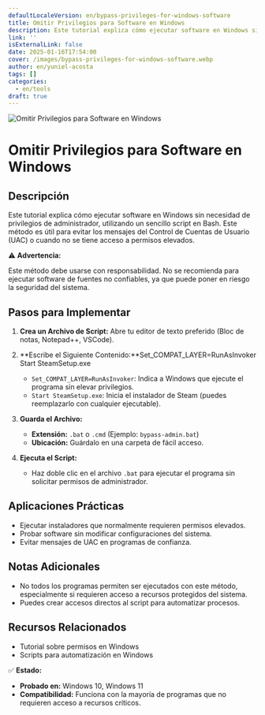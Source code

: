 ```yaml
---
defaultLocaleVersion: en/bypass-privileges-for-windows-software
title: Omitir Privilegios para Software en Windows
description: Este tutorial explica cómo ejecutar software en Windows sin necesidad de privilegios de administrador, utilizando un sencillo script en Bash. Esto es útil cuando quieres evitar los mensajes de Control de Cuentas de Usuario (UAC) o no tienes acceso a permisos elevados.
link: ''
isExternalLink: false
date: 2025-01-16T17:54:00
cover: /images/bypass-privileges-for-windows-software.webp
author: en/yuniel-acosta
tags: []
categories:
  - en/tools
draft: true
---
```

![Omitir Privilegios para Software en Windows](/images/bypass-privileges-for-windows-software.webp "Omitir Privilegios para Software en Windows")

# Omitir Privilegios para Software en Windows

## **Descripción**

Este tutorial explica cómo ejecutar software en Windows sin necesidad de privilegios de administrador, utilizando un sencillo script en Bash. Este método es útil para evitar los mensajes del Control de Cuentas de Usuario (UAC) o cuando no se tiene acceso a permisos elevados.

⚠️ **Advertencia:**

Este método debe usarse con responsabilidad. No se recomienda para ejecutar software de fuentes no confiables, ya que puede poner en riesgo la seguridad del sistema.

## **Pasos para Implementar**

1. **Crea un Archivo de Script:**
Abre tu editor de texto preferido (Bloc de notas, Notepad++, VSCode).
2. **Escribe el Siguiente Contenido:**Set_COMPAT_LAYER=RunAsInvoker
Start SteamSetup.exe

    - `Set_COMPAT_LAYER=RunAsInvoker`: Indica a Windows que ejecute el programa sin elevar privilegios.
    - `Start SteamSetup.exe`: Inicia el instalador de Steam (puedes reemplazarlo con cualquier ejecutable).

3. **Guarda el Archivo:**

    - **Extensión:** `.bat` o `.cmd` (Ejemplo: `bypass-admin.bat`)
    - **Ubicación:** Guárdalo en una carpeta de fácil acceso.

4. **Ejecuta el Script:**

    - Haz doble clic en el archivo `.bat` para ejecutar el programa sin solicitar permisos de administrador.

## **Aplicaciones Prácticas**

- Ejecutar instaladores que normalmente requieren permisos elevados.
- Probar software sin modificar configuraciones del sistema.
- Evitar mensajes de UAC en programas de confianza.

## **Notas Adicionales**

- No todos los programas permiten ser ejecutados con este método, especialmente si requieren acceso a recursos protegidos del sistema.
- Puedes crear accesos directos al script para automatizar procesos.

## **Recursos Relacionados**

- Tutorial sobre permisos en Windows
- Scripts para automatización en Windows

✅ **Estado:**

- **Probado en:** Windows 10, Windows 11
- **Compatibilidad:** Funciona con la mayoría de programas que no requieren acceso a recursos críticos.
